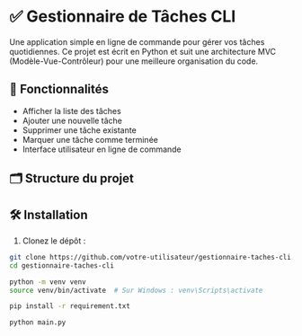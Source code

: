 # ✅ Gestionnaire de Tâches CLI

Une application simple en ligne de commande pour gérer vos tâches quotidiennes. Ce projet est écrit en Python et suit une architecture MVC (Modèle-Vue-Contrôleur) pour une meilleure organisation du code.

## 🚀 Fonctionnalités

- Afficher la liste des tâches
- Ajouter une nouvelle tâche
- Supprimer une tâche existante
- Marquer une tâche comme terminée
- Interface utilisateur en ligne de commande

## 🗂️ Structure du projet

## 🛠️ Installation

1. Clonez le dépôt :

```bash
git clone https://github.com/votre-utilisateur/gestionnaire-taches-cli.git
cd gestionnaire-taches-cli

python -m venv venv
source venv/bin/activate  # Sur Windows : venv\Scripts\activate

pip install -r requirement.txt

python main.py